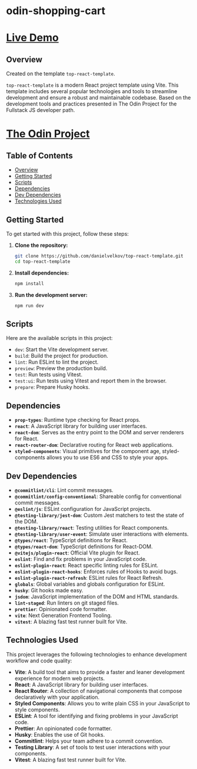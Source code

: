 # odin-shopping-cart

# [Live Demo](https://dansmockshop.netlify.app/)

## Overview

Created on the template `top-react-template`.

`top-react-template` is a modern React project template using Vite. This template includes several popular technologies and tools to streamline development and ensure a robust and maintainable codebase.
Based on the development tools and practices presented in The Odin Project for the Fullstack JS developer path.

# [The Odin Project](https://www.theodinproject.com/)

## Table of Contents

- [Overview](#overview)
- [Getting Started](#getting-started)
- [Scripts](#scripts)
- [Dependencies](#dependencies)
- [Dev Dependencies](#dev-dependencies)
- [Technologies Used](#technologies-used)

## Getting Started

To get started with this project, follow these steps:

1. **Clone the repository:**

   ```sh
   git clone https://github.com/danielvelkov/top-react-template.git
   cd top-react-template
   ```

2. **Install dependencies:**

   ```sh
   npm install
   ```

3. **Run the development server:**
   ```sh
   npm run dev
   ```

## Scripts

Here are the available scripts in this project:

- `dev`: Start the Vite development server.
- `build`: Build the project for production.
- `lint`: Run ESLint to lint the project.
- `preview`: Preview the production build.
- `test`: Run tests using Vitest.
- `test:ui`: Run tests using Vitest and report them in the browser.
- `prepare`: Prepare Husky hooks.

## Dependencies

- **`prop-types`**: Runtime type checking for React props.
- **`react`**: A JavaScript library for building user interfaces.
- **`react-dom`**: Serves as the entry point to the DOM and server renderers for React.
- **`react-router-dom`**: Declarative routing for React web applications.
- **`styled-components`**: Visual primitives for the component age, styled-components allows you to use ES6 and CSS to style your apps.

## Dev Dependencies

- **`@commitlint/cli`**: Lint commit messages.
- **`@commitlint/config-conventional`**: Shareable config for conventional commit messages.
- **`@eslint/js`**: ESLint configuration for JavaScript projects.
- **`@testing-library/jest-dom`**: Custom Jest matchers to test the state of the DOM.
- **`@testing-library/react`**: Testing utilities for React components.
- **`@testing-library/user-event`**: Simulate user interactions with elements.
- **`@types/react`**: TypeScript definitions for React.
- **`@types/react-dom`**: TypeScript definitions for React-DOM.
- **`@vitejs/plugin-react`**: Official Vite plugin for React.
- **`eslint`**: Find and fix problems in your JavaScript code.
- **`eslint-plugin-react`**: React specific linting rules for ESLint.
- **`eslint-plugin-react-hooks`**: Enforces rules of Hooks to avoid bugs.
- **`eslint-plugin-react-refresh`**: ESLint rules for React Refresh.
- **`globals`**: Global variables and globals configuration for ESLint.
- **`husky`**: Git hooks made easy.
- **`jsdom`**: JavaScript implementation of the DOM and HTML standards.
- **`lint-staged`**: Run linters on git staged files.
- **`prettier`**: Opinionated code formatter.
- **`vite`**: Next Generation Frontend Tooling.
- **`vitest`**: A blazing fast test runner built for Vite.

## Technologies Used

This project leverages the following technologies to enhance development workflow and code quality:

- **Vite**: A build tool that aims to provide a faster and leaner development experience for modern web projects.
- **React**: A JavaScript library for building user interfaces.
- **React Router**: A collection of navigational components that compose declaratively with your application.
- **Styled Components**: Allows you to write plain CSS in your JavaScript to style components.
- **ESLint**: A tool for identifying and fixing problems in your JavaScript code.
- **Prettier**: An opinionated code formatter.
- **Husky**: Enables the use of Git hooks.
- **Commitlint**: Helps your team adhere to a commit convention.
- **Testing Library**: A set of tools to test user interactions with your components.
- **Vitest**: A blazing fast test runner built for Vite.
